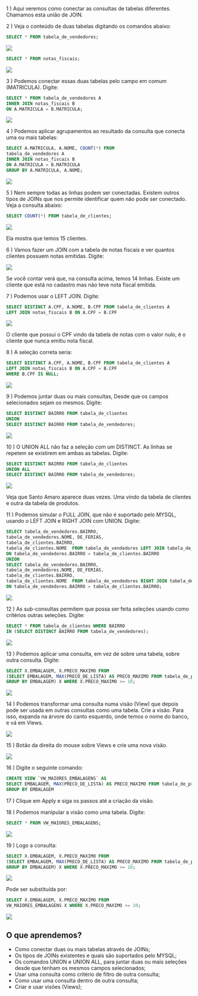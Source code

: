 1 ) Aqui veremos como conectar as consultas de tabelas diferentes. Chamamos esta união de JOIN.

2 ) Veja o conteúdo de duas tabelas digitando os comandos abaixo:
````sql
SELECT * FROM tabela_de_vendedores;
````
![](https://cdn3.gnarususercontent.com.br/1221-mysqlconsultasavancadas/04/1.png)
````sql
SELECT * FROM notas_fiscais;
````
![](https://cdn3.gnarususercontent.com.br/1221-mysqlconsultasavancadas/04/2.png)

3 ) Podemos conectar essas duas tabelas pelo campo em comum (MATRICULA). Digite:
````sql
SELECT * FROM tabela_de_vendedores A
INNER JOIN notas_fiscais B
ON A.MATRICULA = B.MATRICULA;
````
![](https://cdn3.gnarususercontent.com.br/1221-mysqlconsultasavancadas/04/3.png)

4 ) Podemos aplicar agrupamentos ao resultado da consulta que conecta uma ou mais tabelas:
````sql
SELECT A.MATRICULA, A.NOME, COUNT(*) FROM
tabela_de_vendedores A
INNER JOIN notas_fiscais B
ON A.MATRICULA = B.MATRICULA
GROUP BY A.MATRICULA, A.NOME;
````
![](https://cdn3.gnarususercontent.com.br/1221-mysqlconsultasavancadas/04/4.png)

5 ) Nem sempre todas as linhas podem ser conectadas. Existem outros tipos de JOINs que nos permite identificar quem não pode ser conectado. Veja a consulta abaixo:
````sql
SELECT COUNT(*) FROM tabela_de_clientes;
````
![](https://cdn3.gnarususercontent.com.br/1221-mysqlconsultasavancadas/04/5.png)

Ela mostra que temos 15 clientes.

6 ) Vamos fazer um JOIN com a tabela de notas fiscais e ver quantos clientes possuem notas emitidas. Digite:

![](https://cdn3.gnarususercontent.com.br/1221-mysqlconsultasavancadas/04/6.png)

Se você contar verá que, na consulta acima, temos 14 linhas. Existe um cliente que está no cadastro mas não teve nota fiscal emitida.

7 ) Podemos usar o LEFT JOIN. Digite:
````sql
SELECT DISTINCT A.CPF, A.NOME, B.CPF FROM tabela_de_clientes A
LEFT JOIN notas_fiscais B ON A.CPF = B.CPF
````
![](https://cdn3.gnarususercontent.com.br/1221-mysqlconsultasavancadas/04/7.png)

O cliente que possui o CPF vindo da tabela de notas com o valor nulo, é o cliente que nunca emitiu nota fiscal.

8 ) A seleção correta seria:
````sql
SELECT DISTINCT A.CPF, A.NOME, B.CPF FROM tabela_de_clientes A
LEFT JOIN notas_fiscais B ON A.CPF = B.CPF
WHERE B.CPF IS NULL;
````
![](https://cdn3.gnarususercontent.com.br/1221-mysqlconsultasavancadas/04/8.png)

9 ) Podemos juntar duas ou mais consultas, Desde que os campos selecionados sejam os mesmos. Digite:
````sql
SELECT DISTINCT BAIRRO FROM tabela_de_clientes
UNION
SELECT DISTINCT BAIRRO FROM tabela_de_vendedores;
````
![](https://cdn3.gnarususercontent.com.br/1221-mysqlconsultasavancadas/04/9.png)

10 ) O UNION ALL não faz a seleção com um DISTINCT. As linhas se repetem se existirem em ambas as tabelas. Digite:
````sql
SELECT DISTINCT BAIRRO FROM tabela_de_clientes
UNION ALL
SELECT DISTINCT BAIRRO FROM tabela_de_vendedores;
````
![](https://cdn3.gnarususercontent.com.br/1221-mysqlconsultasavancadas/04/10.png)

Veja que Santo Amaro aparece duas vezes. Uma vindo da tabela de clientes e outra da tabela de produtos.

11 ) Podemos simular o FULL JOIN, que não é suportado pelo MYSQL, usando o LEFT JOIN e RIGHT JOIN com UNION. Digite:
````sql
SELECT tabela_de_vendedores.BAIRRO,
tabela_de_vendedores.NOME, DE_FERIAS,
tabela_de_clientes.BAIRRO,
tabela_de_clientes.NOME  FROM tabela_de_vendedores LEFT JOIN tabela_de_clientes
ON tabela_de_vendedores.BAIRRO = tabela_de_clientes.BAIRRO
UNION
SELECT tabela_de_vendedores.BAIRRO,
tabela_de_vendedores.NOME, DE_FERIAS,
tabela_de_clientes.BAIRRO,
tabela_de_clientes.NOME  FROM tabela_de_vendedores RIGHT JOIN tabela_de_clientes
ON tabela_de_vendedores.BAIRRO = tabela_de_clientes.BAIRRO;
````
![](https://cdn3.gnarususercontent.com.br/1221-mysqlconsultasavancadas/04/11.png)

12 ) As sub-consultas permitem que possa ser feita seleções usando como critérios outras seleções. Digite:
````sql
SELECT * FROM tabela_de_clientes WHERE BAIRRO 
IN (SELECT DISTINCT BAIRRO FROM tabela_de_vendedores);
````
![](https://cdn3.gnarususercontent.com.br/1221-mysqlconsultasavancadas/04/12.png)

13 ) Podemos aplicar uma consulta, em vez de sobre uma tabela, sobre outra consulta. Digite:
````sql
SELECT X.EMBALAGEM, X.PRECO_MAXIMO FROM 
(SELECT EMBALAGEM, MAX(PRECO_DE_LISTA) AS PRECO_MAXIMO FROM tabela_de_produtos
GROUP BY EMBALAGEM) X WHERE X.PRECO_MAXIMO >= 10;
````
![](https://cdn3.gnarususercontent.com.br/1221-mysqlconsultasavancadas/04/13.png)

14 ) Podemos transformar uma consulta numa visão (View) que depois pode ser usada em outras consultas como uma tabela. Crie a visão. Para isso, expanda na árvore do canto esquerdo, onde temos o nome do banco, e vá em Views.

![](https://cdn3.gnarususercontent.com.br/1221-mysqlconsultasavancadas/04/14.png)

15 ) Botão da direita do mouse sobre Views e crie uma nova visão.

![](https://cdn3.gnarususercontent.com.br/1221-mysqlconsultasavancadas/04/15.png)

16 ) Digite o seguinte comando:
````sql
CREATE VIEW `VW_MAIORES_EMBALAGENS` AS
SELECT EMBALAGEM, MAX(PRECO_DE_LISTA) AS PRECO_MAXIMO FROM tabela_de_produtos
GROUP BY EMBALAGEM
````
17 ) Clique em Apply e siga os passos até a criação da visão.

18 ) Podemos manipular a visão como uma tabela. Digite:
````sql
SELECT * FROM VW_MAIORES_EMBALAGENS;
````
![](https://cdn3.gnarususercontent.com.br/1221-mysqlconsultasavancadas/04/16.png)

19 ) Logo a consulta:
````sql
SELECT X.EMBALAGEM, X.PRECO_MAXIMO FROM 
(SELECT EMBALAGEM, MAX(PRECO_DE_LISTA) AS PRECO_MAXIMO FROM tabela_de_produtos
GROUP BY EMBALAGEM) X WHERE X.PRECO_MAXIMO >= 10;
````
![](https://cdn3.gnarususercontent.com.br/1221-mysqlconsultasavancadas/04/17.png)

Pode ser substituída por:
````sql
SELECT X.EMBALAGEM, X.PRECO_MAXIMO FROM 
VW_MAIORES_EMBALAGENS X WHERE X.PRECO_MAXIMO >= 10;
````
![](https://cdn3.gnarususercontent.com.br/1221-mysqlconsultasavancadas/04/18.png)


## O que aprendemos?

- Como conectar duas ou mais tabelas através de JOINs;
- Os tipos de JOINs existentes e quais são suportados pelo MYSQL;
- Os comandos UNION e UNION ALL, para juntar duas ou mais seleções desde que tenham os mesmos campos selecionados;
- Usar uma consulta como critério de filtro de outra consulta;
- Como usar uma consulta dentro de outra consulta;
- Criar e usar visões (Views);